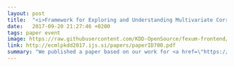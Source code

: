 ```yaml
---
layout: post
title:  "<i>Framework for Exploring and Understanding Multivariate Correlations</i> at ECML-PKDD 2017 in Macedonia"
date:   2017-09-20 21:27:46 +0200
tags: paper event
image: https://raw.githubusercontent.com/KDD-OpenSource/fexum-frontend/gallery/screenshot.png
link: http://ecmlpkdd2017.ijs.si/papers/paperID700.pdf
summary: "We published a paper based on our work for <a href=\"https://github.com/KDD-OpenSource/fexum\">FEXUM</a>"  
---
```



